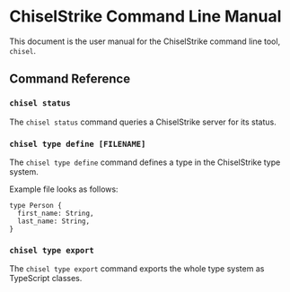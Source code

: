 # ChiselStrike Command Line Manual

This document is the user manual for the ChiselStrike command line tool, `chisel`.

## Command Reference

### `chisel status`

The `chisel status` command queries a ChiselStrike server for its status.

### `chisel type define [FILENAME]`

The `chisel type define` command defines a type in the ChiselStrike type system.

Example file looks as follows:

```
type Person {
  first_name: String,
  last_name: String,
}
```

### `chisel type export`

The `chisel type export` command exports the whole type system as TypeScript classes.
